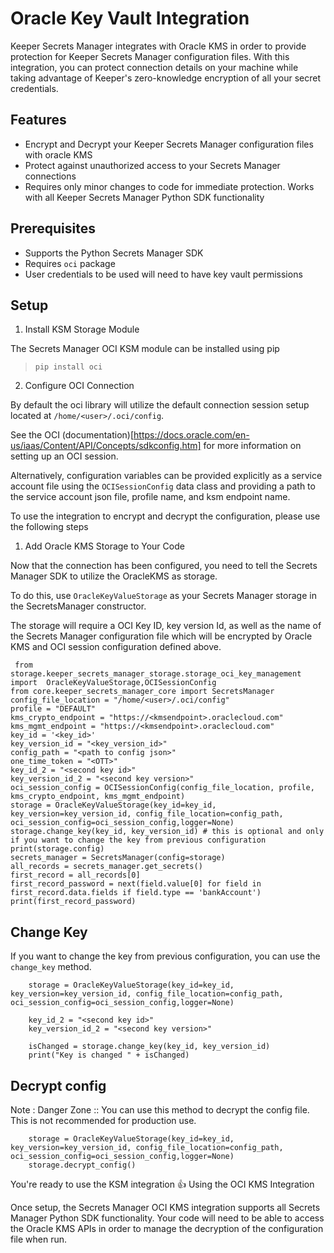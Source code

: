 # Oracle Key Vault Integration
Keeper Secrets Manager integrates with Oracle KMS in order to provide protection for Keeper Secrets Manager configuration files.  With this integration, you can protect connection details on your machine while taking advantage of Keeper's zero-knowledge encryption of all your secret credentials.

## Features
* Encrypt and Decrypt your Keeper Secrets Manager configuration files with oracle KMS
* Protect against unauthorized access to your Secrets Manager connections
* Requires only minor changes to code for immediate protection.  Works with all Keeper Secrets Manager Python SDK functionality

## Prerequisites
* Supports the Python Secrets Manager SDK
* Requires `oci` package
* User credentials to be used will need to have key vault permissions

## Setup

1. Install KSM Storage Module

The Secrets Manager OCI KSM module can be installed using pip

> `pip install oci`

2. Configure OCI Connection

By default the oci library will utilize the default connection session setup located at `/home/<user>/.oci/config`.

See the OCI (documentation)[https://docs.oracle.com/en-us/iaas/Content/API/Concepts/sdkconfig.htm] for more information on setting up an OCI session.

Alternatively, configuration variables can be provided explicitly as a service account file using the `OCISessionConfig` data class and providing  a path to the service account json file, profile name, and ksm endpoint name.

To use the integration to encrypt and decrypt the configuration, please use the following steps

1. Add Oracle KMS Storage to Your Code

Now that the connection has been configured, you need to tell the Secrets Manager SDK to utilize the OracleKMS as storage.

To do this, use `OracleKeyValueStorage` as your Secrets Manager storage in the SecretsManager constructor.

The storage will require a OCI Key ID, key version Id, as well as the name of the Secrets Manager configuration file which will be encrypted by Oracle KMS and OCI session configuration defined above.
```
 from storage.keeper_secrets_manager_storage.storage_oci_key_management import  OracleKeyValueStorage,OCISessionConfig
from core.keeper_secrets_manager_core import SecretsManager
config_file_location = "/home/<user>/.oci/config"
profile = "DEFAULT"
kms_crypto_endpoint = "https://<kmsendpoint>.oraclecloud.com"
kms_mgmt_endpoint = "https://<kmsendpoint>.oraclecloud.com"
key_id = '<key_id>'
key_version_id = "<key_version_id>"
config_path = "<path to config json>"
one_time_token = "<OTT>"
key_id_2 = "<second key id>"
key_version_id_2 = "<second key version>"
oci_session_config = OCISessionConfig(config_file_location, profile, kms_crypto_endpoint, kms_mgmt_endpoint)
storage = OracleKeyValueStorage(key_id=key_id, key_version=key_version_id, config_file_location=config_path, oci_session_config=oci_session_config,logger=None)
storage.change_key(key_id, key_version_id) # this is optional and only if you want to change the key from previous configuration
print(storage.config)
secrets_manager = SecretsManager(config=storage)
all_records = secrets_manager.get_secrets()
first_record = all_records[0]
first_record_password = next(field.value[0] for field in first_record.data.fields if field.type == 'bankAccount')
print(first_record_password)
```

## Change Key

If you want to change the key from previous configuration, you can use the `change_key` method.

```
    storage = OracleKeyValueStorage(key_id=key_id, key_version=key_version_id, config_file_location=config_path, oci_session_config=oci_session_config,logger=None)
    
    key_id_2 = "<second key id>"
    key_version_id_2 = "<second key version>"

    isChanged = storage.change_key(key_id, key_version_id)
    print("Key is changed " + isChanged)
```

## Decrypt config

Note : Danger Zone :: You can use this method to decrypt the config file.  This is not recommended for production use.

```
    storage = OracleKeyValueStorage(key_id=key_id, key_version=key_version_id, config_file_location=config_path, oci_session_config=oci_session_config,logger=None)
    storage.decrypt_config()
```

You're ready to use the KSM integration 👍
Using the OCI KMS Integration

Once setup, the Secrets Manager OCI KMS integration supports all Secrets Manager Python SDK functionality. Your code will need to be able to access the Oracle KMS APIs in order to manage the decryption of the configuration file when run.